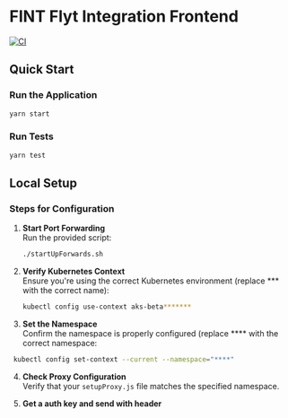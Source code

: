 
# FINT Flyt Integration Frontend  
[![CI](https://github.com/FINTLabs/fint-flyt-frontend/actions/workflows/CI.yaml/badge.svg)](https://github.com/FINTLabs/fint-flyt-frontend/actions/workflows/CI.yaml)

## Quick Start  
### Run the Application  
```bash
yarn start
```

### Run Tests
```bash
yarn test
```

## Local Setup
### Steps for Configuration
1. **Start Port Forwarding**  
   Run the provided script:
   ```bash
   ./startUpForwards.sh
   ```

2. **Verify Kubernetes Context**  
   Ensure you're using the correct Kubernetes environment (replace *** with the correct name):
   ```bash
   kubectl config use-context aks-beta*******
   ```

3. **Set the Namespace**  
   Confirm the namespace is properly configured (replace **** with the correct namespace:
  ```bash
   kubectl config set-context --current --namespace="****"
   ```

4. **Check Proxy Configuration**  
   Verify that your `setupProxy.js` file matches the specified namespace.

5. **Get a auth key and send with header**
